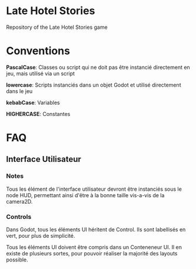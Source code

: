 # Late Hotel Stories
Repository of the Late Hotel Stories game

# Conventions
**PascalCase**: Classes ou script qui ne doit pas être instancié directement en jeu, mais utilisé via un script

**lowercase**: Scripts instanciés dans un objet Godot et utilisé directement dans le jeu

**kebabCase**: Variables

**HIGHERCASE**: Constantes

# FAQ
## Interface Utilisateur
### Notes
Tous les élément de l'interface utilisateur devront être instanciés sous le node HUD, permettant ainsi d'être à la bonne taille vis-a-vis de la camera2D.
### Controls
Dans Godot, tous les éléments UI héritent de Control. Ils sont labellisés en vert, pour plus de simplicité.

Tous les éléments UI doivent être compris dans un Conteneneur UI. Il en existe de plusieurs sortes, pour pouvoir réaliser la majorité des layouts possible.
